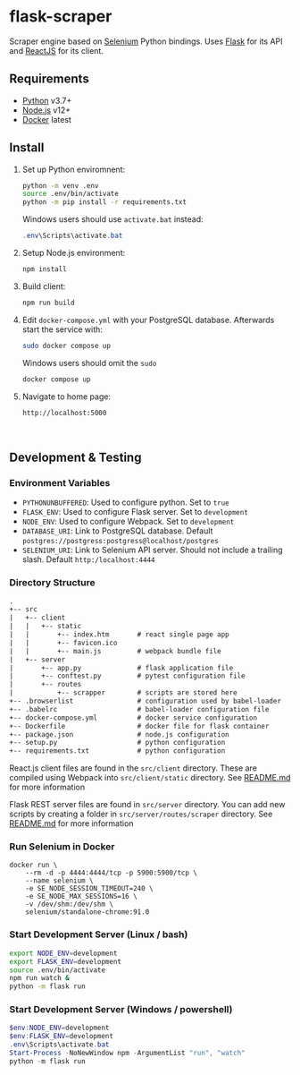 # flask-scraper
Scraper engine based on [Selenium](https://www.selenium.dev) Python bindings. Uses [Flask](https://flask.palletsprojects.com/en/2.0.x/) for its API and [ReactJS](https://reactjs.org) for its client.

## Requirements
- [Python](https://wiki.python.org/moin/BeginnersGuide/Download)  v3.7+
- [Node.js](https://nodejs.dev/learn/how-to-install-nodejs)  v12+
- [Docker](https://docs.docker.com/desktop/) latest

## Install

1. Set up Python enviromnent:
    ```bash
    python -m venv .env
    source .env/bin/activate
    python -m pip install -r requirements.txt
    ```

    Windows users should use `activate.bat` instead:
    ```powershell
    .env\Scripts\activate.bat
    ```

2. Setup Node.js environment:
    ```bash
    npm install
    ```

3.  Build client:
    ```bash
    npm run build

4. Edit `docker-compose.yml` with your PostgreSQL database. Afterwards start the service with:
    ```bash
    sudo docker compose up
    ```

    Windows users should omit the `sudo`
    ```powershell
    docker compose up
    ```
5. Navigate to home page:
    ```
    http://localhost:5000
    ```

&nbsp;

## Development & Testing

### Environment Variables
- `PYTHONUNBUFFERED`: Used to configure python. Set to `true`
- `FLASK_ENV`: Used to configure Flask server. Set to `development`
- `NODE_ENV`: Used to configure Webpack. Set to `development`
- `DATABASE_URI`: Link to PostgreSQL database. Default `postgres://postgress:postgress@localhost/postgres`
- `SELENIUM_URI`: Link to Selenium API server. Should not include a trailing slash. Default `http:/localhost:4444`

### Directory Structure

```txt
.
+-- src
|   +-- client
|   |   +-- static
|   |       +-- index.htm       # react single page app
|   |       +-- favicon.ico
|   |       +-- main.js         # webpack bundle file
|   +-- server
|       +-- app.py              # flask application file
|       +-- conftest.py         # pytest configuration file
|       +-- routes
|           +-- scrapper        # scripts are stored here
+-- .browserlist                # configuration used by babel-loader
+-- .babelrc                    # babel-loader configuration file
+-- docker-compose.yml          # docker service configuration
+-- Dockerfile                  # docker file for flask container
+-- package.json                # node.js configuration
+-- setup.py                    # python configuration
+-- requirements.txt            # python configuration
```

React.js client files are found in the `src/client` directory. These are compiled using Webpack into `src/client/static` directory. See [README.md](src/client/README.md) for more information

Flask REST server files are found in `src/server` directory. You can add new scripts by creating a folder in `src/server/routes/scraper` directory. See [README.md](src/server/README.md) for more information
### Run Selenium in Docker
```
docker run \
    --rm -d -p 4444:4444/tcp -p 5900:5900/tcp \
    --name selenium \
    -e SE_NODE_SESSION_TIMEOUT=240 \
    -e SE_NODE_MAX_SESSIONS=16 \
    -v /dev/shm:/dev/shm \
    selenium/standalone-chrome:91.0
```

### Start Development Server (Linux / bash)
```bash
export NODE_ENV=development
export FLASK_ENV=development
source .env/bin/activate
npm run watch &
python -m flask run
```

### Start Development Server (Windows / powershell)
```powershell
$env:NODE_ENV=development
$env:FLASK_ENV=development
.env\Scripts\activate.bat
Start-Process -NoNewWindow npm -ArgumentList "run", "watch"
python -m flask run
```

